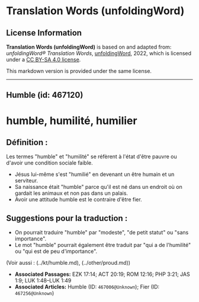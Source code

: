 # Translation Words (unfoldingWord)

## License Information

**Translation Words (unfoldingWord)** is based on and adapted from: _unfoldingWord® Translation Words_, [unfoldingWord](https://unfoldingword.org/utw), 2022, which is licensed under a [CC BY-SA 4.0 license](https://creativecommons.org/licenses/by-sa/4.0/legalcode.en).

This markdown version is provided under the same license.



--------------------------------

## Humble (id: 467120)

humble, humilité, humilier
==========================

Définition :
------------

Les termes "humble" et "humilité" se réfèrent à l'état d'être pauvre ou d'avoir une condition sociale faible.

* Jésus lui\-même s'est "humilié" en devenant un être humain et un serviteur.
* Sa naissance était "humble" parce qu'il est né dans un endroit où on gardait les animaux et non pas dans un palais.
* Avoir une attitude humble est le contraire d'être fier.

Suggestions pour la traduction :
--------------------------------

* On pourrait traduire "humble" par "modeste", "de petit statut" ou "sans importance".
* Le mot "humble" pourrait également être traduit par "qui a de l'humilité" ou "qui est de peu d'importance".

(Voir aussi : (../kt/humble.md), (../other/proud.md))

* **Associated Passages:** EZK 17:14; ACT 20:19; ROM 12:16; PHP 3:21; JAS 1:9; LUK 1:48–LUK 1:49
* **Associated Articles:** Humble (ID: `467006@Unknown`); Fier (ID: `467256@Unknown`)

